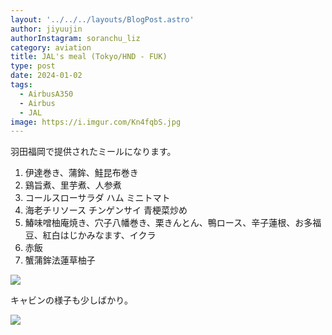```yaml
---
layout: '../../../layouts/BlogPost.astro'
author: jiyuujin
authorInstagram: soranchu_liz
category: aviation
title: JAL's meal (Tokyo/HND - FUK)
type: post
date: 2024-01-02
tags:
  - AirbusA350
  - Airbus
  - JAL
image: https://i.imgur.com/Kn4fqbS.jpg
---
```


羽田福岡で提供されたミールになります。

1. 伊達巻き、蒲鉾、鮭昆布巻き
2. 鷄旨煮、里芋煮、人参煮
3. コールスローサラダ ハム ミニトマト
4. 海老チリソース チンゲンサイ 青梗菜炒め
5. 鰆味噌柚庵焼き、穴子八幡巻き、栗きんとん、鴨ロース、辛子蓮根、お多福豆、紅白はじかみなます、イクラ
6. 赤飯
7. 蟹蒲鉾法蓮草柚子

![](/assets/img/20240102/kinaishoku.JPG)

キャビンの様子も少しばかり。

![](/assets/img/20240102/cabin.JPG)
